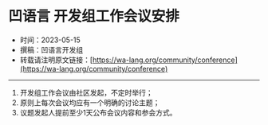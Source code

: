 # 凹语言 开发组工作会议安排

- 时间：2023-05-15
- 撰稿：凹语言开发组
- 转载请注明原文链接：[https://wa-lang.org/community/conference](https://wa-lang.org/community/conference)

---

1. 开发组工作会议由社区发起，不定时举行；
1. 原则上每次会议均应有一个明确的讨论主题；
1. 议题发起人提前至少1天公布会议内容和参会方式。
